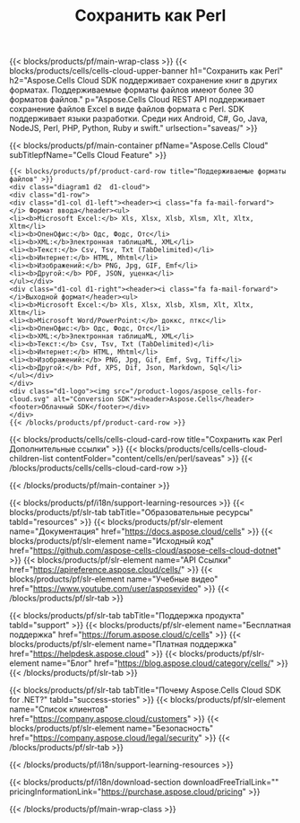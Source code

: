 ﻿---
title:  Сохранить как Perl
description:  Aspose.Cells Cloud REST API поддерживает сохранение файлов Excel в виде файлов формата с Perl. SDK поддерживает языки разработки. Среди них Android, C#, Go, Java, NodeJS, Perl, PHP, Python, Ruby и swift.
url: /ru/perl/saveas/
---
{{< blocks/products/pf/main-wrap-class >}}
{{< blocks/products/cells/cells-cloud-upper-banner h1="Сохранить как Perl" h2="Aspose.Cells Cloud SDK поддерживает сохранение книг в других форматах. Поддерживаемые форматы файлов имеют более 30 форматов файлов." p="Aspose.Cells Cloud REST API поддерживает сохранение файлов Excel в виде файлов формата с Perl. SDK поддерживает языки разработки. Среди них Android, C#, Go, Java, NodeJS, Perl, PHP, Python, Ruby и swift." urlsection="saveas/" >}}

{{< blocks/products/pf/main-container pfName="Aspose.Cells Cloud" subTitlepfName="Cells Cloud Feature" >}}

	{{< blocks/products/pf/product-card-row title="Поддерживаемые форматы файлов" >}}
	<div class="diagram1 d2  d1-cloud">
	<div class="d1-row">
	<div class="d1-col d1-left"><header><i class="fa fa-mail-forward"> </i> Формат ввода</header><ul>
	<li><b>Microsoft Excel:</b> Xls, Xlsx, Xlsb, Xlsm, Xlt, Xltx, Xltm</li>
	<li><b>ОпенОфис:</b> Одс, Фодс, Отс</li>
	<li><b>XML:</b>Электронная таблицаML, XML</li>
	<li><b>Текст:</b> Csv, Tsv, Txt (TabDelimited)</li>
	<li><b>Интернет:</b> HTML, Mhtml</li>
	<li><b>Изображений:</b> PNG, Jpg, GIF, Emf</li>
	<li><b>Другой:</b> PDF, JSON, уценка</li>
	</ul></div>
	<div class="d1-col d1-right"><header><i class="fa fa-mail-forward"> </i>Выходной формат</header><ul>
	<li><b>Microsoft Excel:</b> Xls, Xlsx, Xlsb, Xlsm, Xlt, Xltx, Xltm</li>
	<li><b>Microsoft Word/PowerPoint:</b> доккс, пткс</li>
	<li><b>ОпенОфис:</b> Одс, Фодс, Отс</li>
	<li><b>XML:</b>Электронная таблицаML, XML</li>
	<li><b>Текст:</b> Csv, Tsv, Txt (TabDelimited)</li>
	<li><b>Интернет:</b> HTML, Mhtml</li>
	<li><b>Изображений:</b> PNG, Jpg, Gif, Emf, Svg, Tiff</li>
	<li><b>Другой:</b> Pdf, XPS, Dif, Json, Markdown, Sql</li>
	</ul></div>
	</div>
	<div class="d1-logo"><img src="/product-logos/aspose_cells-for-cloud.svg" alt="Conversion SDK"><header>Aspose.Cells</header><footer>Облачный SDK</footer></div>
	</div>
	{{< /blocks/products/pf/product-card-row >}}
{{< blocks/products/cells/cells-cloud-card-row title="Сохранить как Perl Дополнительные ссылки" >}}
{{< blocks/products/cells/cells-cloud-children-list contentFolder="content/cells/en/perl/saveas" >}} 
{{< /blocks/products/cells/cells-cloud-card-row >}}


{{< /blocks/products/pf/main-container >}}

{{< blocks/products/pf/i18n/support-learning-resources >}}
{{< blocks/products/pf/slr-tab tabTitle="Образовательные ресурсы" tabId="resources" >}}
{{< blocks/products/pf/slr-element name="Документация" href="https://docs.aspose.cloud/cells" >}}
{{< blocks/products/pf/slr-element name="Исходный код" href="https://github.com/aspose-cells-cloud/aspose-cells-cloud-dotnet" >}}
{{< blocks/products/pf/slr-element name="API Ссылки" href="https://apireference.aspose.cloud/cells/" >}}
{{< blocks/products/pf/slr-element name="Учебные видео" href="https://www.youtube.com/user/asposevideo" >}}
{{< /blocks/products/pf/slr-tab >}}

{{< blocks/products/pf/slr-tab tabTitle="Поддержка продукта" tabId="support" >}}
{{< blocks/products/pf/slr-element name="Бесплатная поддержка" href="https://forum.aspose.cloud/c/cells" >}}
{{< blocks/products/pf/slr-element name="Платная поддержка" href="https://helpdesk.aspose.cloud" >}}
{{< blocks/products/pf/slr-element name="Блог" href="https://blog.aspose.cloud/category/cells/" >}}
{{< /blocks/products/pf/slr-tab >}}

{{< blocks/products/pf/slr-tab tabTitle="Почему Aspose.Cells Cloud SDK for .NET?" tabId="success-stories" >}}
{{< blocks/products/pf/slr-element name="Список клиентов" href="https://company.aspose.cloud/customers" >}}
{{< blocks/products/pf/slr-element name="Безопасность" href="https://company.aspose.cloud/legal/security" >}}
{{< /blocks/products/pf/slr-tab >}}

{{< /blocks/products/pf/i18n/support-learning-resources >}}

{{< blocks/products/pf/i18n/download-section downloadFreeTrialLink="" pricingInformationLink="https://purchase.aspose.cloud/pricing" >}}

{{< /blocks/products/pf/main-wrap-class >}}
